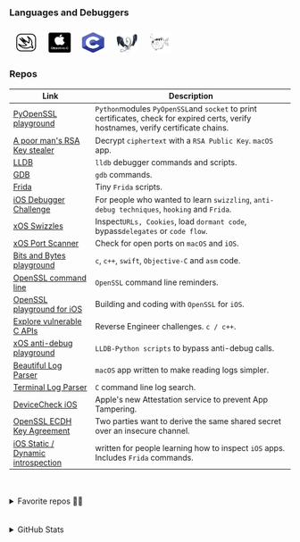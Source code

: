 
### Languages and Debuggers

[<img align="left" alt="swift_language" style="border:5px;margin:10px;float:left;width:40px;height:36px;" src="images/swift_icon.png" />][swiftlang]
[<img align="left" alt="objc_language" style="border:5px;margin:10px;float:left;width:40px;height:36px;" src="images/objc_icon.png" />][objclang]
[<img align="left" alt="c_language" style="border:5px;margin:10px;float:left;width:40px;height:36px;" src="images/c_icon.png" />][c_lang]
[<img align="left" alt="lldb_debugger" style="border:5px;margin:10px;float:left;width:40px;height:36px;" src="images/lldb_icon.png" />][lldb_debugger]
[<img align="left" alt="gdb_debugger" style="border:5px;margin:10px;float:left;width:40px;height:36px;" src="images/gdb_icon.png" />][gdb_debugger]

[swiftlang]: https://swift.org/
[objclang]: https://developer.apple.com/library/archive/documentation/Cocoa/Conceptual/ProgrammingWithObjectiveC/Introduction/Introduction.html
[c_lang]: https://en.wikipedia.org/wiki/Dennis_Ritchie
[lldb_debugger]: https://lldb.llvm.org/
[gdb_debugger]: https://www.gnu.org/software/gdb/

<br />
<br />
<br />

### Repos

Link | Description
--|---
[PyOpenSSL playground](https://github.com/rustymagnet3000/python_openssl_playground) |  `Python`modules `PyOpenSSL`and `socket` to print certificates, check for expired certs, verify hostnames, verify certificate chains.
[A poor man's RSA Key stealer](https://github.com/rustymagnet3000/poor_man_rsa_secret_stealer) | Decrypt `ciphertext` with a `RSA Public Key`. `macOS` app.
[LLDB](https://github.com/rustymagnet3000/lldb_debugger_and_reversing_ios_apps)  | `lldb` debugger commands and scripts.
[GDB](https://github.com/rustymagnet3000/gdb)  | `gdb` commands.
[Frida](https://github.com/rustymagnet3000/frida_scripts)| Tiny `Frida` scripts.
[iOS Debugger Challenge](https://github.com/rustymagnet3000/debugger_challenge) |  For people who wanted to learn `swizzling`, `anti-debug techniques`, `hooking` and `Frida`.  
[xOS Swizzles](https://github.com/rustymagnet3000/reverse_engineer_ios_with_swizzles) | Inspect`URLs, Cookies`, load `dormant code`, bypass`delegates` or `code flow`.
[xOS Port Scanner](https://github.com/rustymagnet3000/ios_macos_poor_port_scanner) | Check for open ports on `macOS` and `iOS`.
[Bits and Bytes playground](https://github.com/rustymagnet3000/bits_bytes_playground) |  `c`, `c++`, `swift`, `Objective-C` and `asm` code.
[OpenSSL command line](https://gist.github.com/rustymagnet3000/e1bad38d30827e2f9f68bedc7534084d) |  `OpenSSL` command line reminders.
[OpenSSL playground for iOS](https://github.com/rustymagnet3000/objc_openssl_playground) |  Building and coding with `OpenSSL` for `iOS`.
[Explore vulnerable C APIs](https://github.com/rustymagnet3000/Reverse-Engineering-C-challenges)|  Reverse Engineer challenges. `c / c++`.
[xOS anti-debug playground](https://github.com/rustymagnet3000/anti_debug_playground) |   `LLDB-Python scripts` to bypass anti-debug calls.
[Beautiful Log Parser](https://github.com/rustymagnet3000/beautifulParser) | `macOS` app written to make reading logs simpler.
[Terminal Log Parser](https://github.com/rustymagnet3000/c_tidy_file_read) | `C` command line log search.
[DeviceCheck iOS](https://github.com/rustymagnet3000/ios_devicecheck_app_attest) | Apple's new Attestation service to prevent App Tampering.
[OpenSSL ECDH Key Agreement](https://github.com/rustymagnet3000/OpenSSLKeyAgreementECDH) | Two parties want to derive the same shared secret over an insecure channel.
[iOS Static / Dynamic introspection](https://gist.github.com/rustymagnet3000/605c333519cd265c7eac9d556f46dc75)|  written for people learning how to inspect `iOS` apps. Includes `Frida` commands.

<br />
<br />

<details>
  <summary>Favorite repos 👏🏼</summary>

Link | Description
--|---
[Liz Rice](https://github.com/lizrice) | Container and Kubernetes Security
[Derek Selander](https://github.com/DerekSelander/LLDB) | Reverse Engineering master
[Matthew Green](https://blog.cryptographyengineering.com/) | Cryptography and Privacy
[Mike Ash](https://mikeash.com/) | `Objective-C` wizard
[Ole Begemann](https://oleb.net/) | `Swift` wizard
[Jessie Frazelle](https://blog.jessfraz.com/) | Excellent Computer Scientist
</details>
<br />
<br />
<details>
  <summary>GitHub Stats</summary>

<img align="left" src="https://github-readme-stats.vercel.app/api?username=rustymagnet3000&show_icons=true&hide_border=true" alt="rustymagnet3000's GitHub Stats" />

</details>